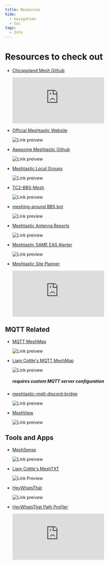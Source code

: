 ```yaml
---
title: Resources
hide: 
  - navigation
  - toc
tags:
  - Info
---
```


# Resources to check out

<div class="grid cards" markdown>

-   [Chicagoland Mesh Github](https://github.com/chicagolandmesh/chicagolandmesh.org)

    ![Link preivew](https://image.thum.io/get/width/700/http://github.com/chicagolandmesh/chicagolandmesh.org)

-   [Official Meshtastic Website](https://meshtastic.org/)

    ![Link preivew](https://image.thum.io/get/width/700/http://meshtastic.org/)

-   [Awesome Meshtastic Github](https://github.com/ShakataGaNai/awesome-meshtastic/)

    ![Link preivew](https://image.thum.io/get/width/700/http://github.com/ShakataGaNai/awesome-meshtastic/)

-   [Meshtastic Local Groups](https://meshtastic.org/docs/community/local-groups/)

    ![Link preivew](https://image.thum.io/get/width/700/http://meshtastic.org/docs/community/local-groups/)

-   [TC2-BBS-Mesh](https://github.com/TheCommsChannel/TC2-BBS-mesh)

    ![Link preivew](https://image.thum.io/get/width/700/http://github.com/TheCommsChannel/TC2-BBS-mesh)

-   [meshing-around BBS bot](https://github.com/SpudGunMan/meshing-around)

    ![Link preview](https://image.thum.io/get/width/700/http://github.com/SpudGunMan/meshing-around)

-   [Meshtastic Antenna Reports](https://github.com/RicInNewMexico/Meshtastic-Antenna-Reports)

    ![Link preivew](https://image.thum.io/get/width/700/http://github.com/RicInNewMexico/Meshtastic-Antenna-Reports)

-   [Meshtastic SAME EAS Alerter](https://github.com/RCGV1/Meshtastic-SAME-EAS-Alerter)

    ![Link preview](https://image.thum.io/get/width/700/http://github.com/RCGV1/Meshtastic-SAME-EAS-Alerter)

-   [Meshtastic Site Planner](https://site.meshtastic.org)

    ![Link preview](https://image.thum.io/get/width/700/http://site.meshtastic.org)

</div>


## MQTT Related

<div class="grid cards" markdown>

-   [MQTT MeshMap](https://meshmap.net/)

    ![Link preivew](https://image.thum.io/get/width/700/http://meshmap.net/)

-   [Liam Cottle's MQTT MeshMap](https://meshtastic.liamcottle.net/)

    ![Link preivew](https://image.thum.io/get/width/700/http://meshtastic.liamcottle.net/)

    ##### *requires custom MQTT server configuration*

-   [meshtastic-mqtt-discord-bridge](https://github.com/daviesgeek/meshtastic-mqtt-discord-bridge?tab=readme-ov-file)

    ![Link preivew](https://image.thum.io/get/width/700/http://github.com/daviesgeek/meshtastic-mqtt-discord-bridge?tab=readme-ov-file)

-   [MeshView](https://github.com/pablorevilla-meshtastic/meshview)

    ![Link preivew](https://image.thum.io/get/width/700/http://github.com/pablorevilla-meshtastic/meshview)

</div>


## Tools and Apps

<div class="grid cards" markdown>

-   [MeshSense](https://affirmatech.com/meshsense)

    ![Link preivew](https://image.thum.io/get/width/700/http://affirmatech.com/meshsense)

-   [Liam Cottle's MeshTXT](https://meshtxt.liamcottle.net/)

    ![Link Preview](https://image.thum.io/get/width/700/http://meshtxt.liamcottle.net/)

-   [HeyWhatsThat](https://www.heywhatsthat.com/)

    ![Link preivew](https://image.thum.io/get/width/700/http://www.heywhatsthat.com/)

-   [HeyWhatsThat Path Profiler](https://www.heywhatsthat.com/profiler.html)

    ![Link preivew](https://image.thum.io/get/width/700/http://www.heywhatsthat.com/profiler.html)

</div>
